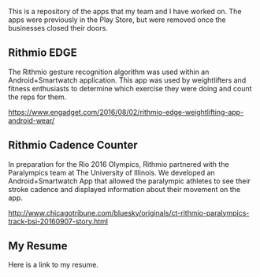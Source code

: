 This is a repository of the apps that my team and I have worked on. The apps were previously in the Play Store, but were removed once the businesses closed their doors.

## Rithmio EDGE

The Rithmio gesture recognition algorithm was used within an Android+Smartwatch application.  This app was used by weightlifters and fitness enthusiasts to determine which exercise they were doing and count the reps for them.

https://www.engadget.com/2016/08/02/rithmio-edge-weightlifting-app-android-wear/

## Rithmio Cadence Counter

In preparation for the Rio 2016 Olympics, Rithmio partnered with the Paralympics team at The University of Illinois.  We developed an Android+Smartwatch App that allowed the paralympic athletes to see their stroke cadence and displayed information about their movement on the app.

http://www.chicagotribune.com/bluesky/originals/ct-rithmio-paralympics-track-bsi-20160907-story.html

## My Resume

Here is a link to my resume.
